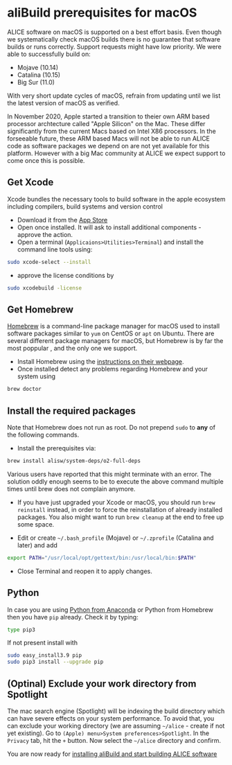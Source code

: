 aliBuild prerequisites for macOS
================================

ALICE software on macOS is supported on a best effort basis. Even though we systematically check macOS builds there is no guarantee that software builds or runs correctly. Support requests might have low priority. We were able to successfully build on:

* Mojave (10.14)
* Catalina (10.15)
* Big Sur (11.0)

With very short update cycles of macOS, refrain from updating until we list the latest version of macOS as verified. 

In November 2020, Apple started a transition to theier own ARM based processor archtecture called "Apple Silicon" on the Mac. These differ significantly from the current Macs based on Intel X86 processors. In the forseeable future, these ARM based Macs will not be able to run ALICE code as software packages we depend on are not yet available for this platform. However with a big Mac community at ALICE we expect support to come once this is possible.

## Get Xcode

Xcode bundles the necessary tools to build software in the apple ecosystem including compilers, build systems and version control
* Download it from the [App Store](https://itunes.apple.com/gh/app/xcode/id497799835?mt=12)
* Open once installed. It will ask to install additional components - approve the action.
* Open a terminal (`Applicaions>Utilities>Terminal`) and install the command line tools using:
```bash
sudo xcode-select --install
```
* approve the license conditions by
```bash
sudo xcodebuild -license
```

## Get Homebrew

[Homebrew](https://brew.sh) is a command-line package manager for macOS used to install software packages similar to `yum` on CentOS or `apt` on Ubuntu. There are several different package managers for macOS, but Homebrew is by far the most poppular , and the only one we support.

* Install Homebrew using the [instructions on their webpage](https://brew.sh/).
* Once installed detect any problems regarding Homebrew and your system using  
```bash
brew doctor
```

## Install the required packages

Note that Homebrew does not run as root. Do not prepend `sudo` to **any** of the following commands.

* Install the prerequisites via:
```bash
brew install alisw/system-deps/o2-full-deps
```
Various users have reported that this might terminate with an error. The solution oddly enough seems to be to execute the above command multiple times until brew does not complain anymore.
* If you have just upgraded your Xcode or macOS, you should run `brew reinstall` instead, in order to force the reinstallation of already installed packages. You also might want to run `brew cleanup` at the end to free up some space.

* Edit or create `~/.bash_profile` (Mojave) or `~/.zprofile` (Catalina and later) and add
```bash
export PATH="/usr/local/opt/gettext/bin:/usr/local/bin:$PATH"
```
* Close Terminal and reopen it to apply changes. 

## Python
In case you are using [Python from Anaconda](https://www.anaconda.com/) or Python from Homebrew
then you have `pip` already. Check it by typing:
```bash
type pip3
```
If not present install with 
```bash
sudo easy_install3.9 pip
sudo pip3 install --upgrade pip
```

## (Optinal) Exclude your work directory from Spotlight
The mac search engine (Spotlight) will be indexing the build directory which can have severe effects on your system performance. To avoid that, you can exclude your working directory (we are assuming `~/alice` - create if not yet existing).
Go to `(Apple) menu>System preferences>Spotlight`. In the `Privacy` tab, hit the `+` button. Now select the `~/alice` directory and confirm.

You are now ready for [installing aliBuild and start building ALICE
software](README.md#get-or-upgrade-alibuild)
